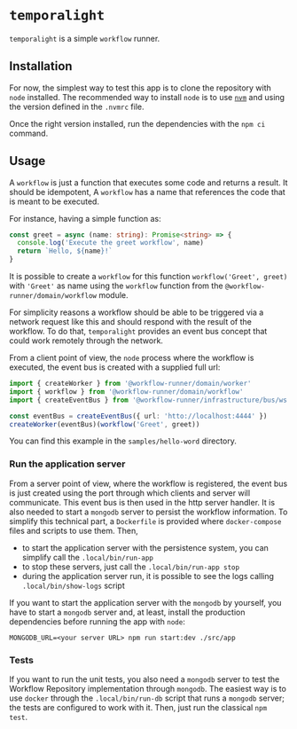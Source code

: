 # `temporalight`

`temporalight` is a simple `workflow` runner.

## Installation

For now, the simplest way to test this app is to clone the repository with `node` installed.
The recommended way to install `node` is to use [`nvm`](https://github.com/nvm-sh/nvm) and
using the version defined in the `.nvmrc` file.

Once the right version installed, run the dependencies with the `npm ci` command.


## Usage

A `workflow` is just a function that executes some code and returns a result. It should be idempotent,
A `workflow` has a name that references the code that is meant to be executed.
 
For instance, having a simple function as:
```typescript
const greet = async (name: string): Promise<string> => {
  console.log('Execute the greet workflow', name)
  return `Hello, ${name}!`
}
```

It is possible to create a `workflow` for this function `workflow('Greet', greet)` with `'Greet'` as name using the 
`workflow` function from the `@workflow-runner/domain/workflow` module.

For simplicity reasons a workflow should be able to be triggered via a network request like this and should respond
with the result of the workflow.
To do that, `temporalight` provides an event bus concept that could work remotely through the network. 

From a client point of view, the `node` process where the workflow is executed, the event bus is created with a supplied full url:
```typescript
import { createWorker } from '@workflow-runner/domain/worker'
import { workflow } from '@workflow-runner/domain/workflow'
import { createEventBus } from '@workflow-runner/infrastructure/bus/ws'

const eventBus = createEventBus({ url: 'htto://localhost:4444' })
createWorker(eventBus)(workflow('Greet', greet))

```

You can find this example in the `samples/hello-word` directory.

### Run the application server

From a server point of view, where the workflow is registered, the event bus is just created using the port through which
clients and server will communicate. This event bus is then used in the http server handler.
It is also needed to start a `mongodb` server to persist the workflow information.
To simplify this technical part, a `Dockerfile` is provided where `docker-compose` files and scripts to use them.
Then, 
  - to start the application server with the persistence system, you can simplify call the
`.local/bin/run-app`
  - to stop these servers, just call the `.local/bin/run-app stop`
  - during the application server run, it is possible to see the logs calling `.local/bin/show-logs` script

If you want to start the application server with the `mongodb` by yourself, you have to start a `mongodb` server and,
at least, install the production dependencies before running the app with `node`:
```shell
MONGODB_URL=<your server URL> npm run start:dev ./src/app
```

### Tests

If you want to run the unit tests, you also need a `mongodb` server to test the Workflow Repository implementation
through `mongodb`. The easiest way is to use `docker` through the `.local/bin/run-db` script 
that runs a `mongodb` server; the tests are configured to work with it. Then, just run the classical
`npm test`.
